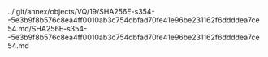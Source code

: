 ../.git/annex/objects/VQ/19/SHA256E-s354--5e3b9f8b576c8ea4ff0010ab3c754dbfad70fe41e96be231162f6ddddea7ce54.md/SHA256E-s354--5e3b9f8b576c8ea4ff0010ab3c754dbfad70fe41e96be231162f6ddddea7ce54.md